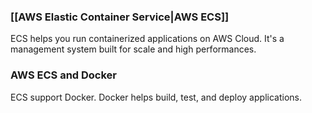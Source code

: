 ### [[AWS Elastic Container Service|AWS ECS]]
ECS helps you run containerized applications on AWS Cloud.
It's a management system built for scale and high performances.

### AWS ECS and Docker

ECS support Docker.
Docker helps build, test, and deploy applications.

